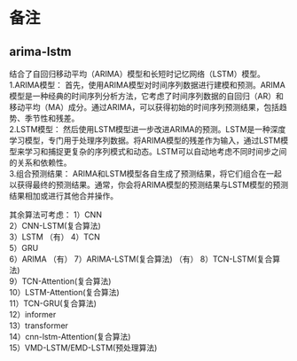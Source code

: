 # 备注

## arima-lstm
结合了自回归移动平均（ARIMA）模型和长短时记忆网络（LSTM）模型。  
1.ARIMA模型： 首先，使用ARIMA模型对时间序列数据进行建模和预测。ARIMA模型是一种经典的时间序列分析方法，它考虑了时间序列数据的自回归（AR）和移动平均（MA）成分。通过ARIMA，可以获得初始的时间序列预测结果，包括趋势、季节性和残差。  
2.LSTM模型： 然后使用LSTM模型进一步改进ARIMA的预测。LSTM是一种深度学习模型，专门用于处理序列数据。将ARIMA模型的残差作为输入，通过LSTM模型来学习和捕捉更复杂的序列模式和动态。LSTM可以自动地考虑不同时间步之间的关系和依赖性。  
3.组合预测结果： ARIMA和LSTM模型各自生成了预测结果，将它们组合在一起以获得最终的预测结果。通常，你会将ARIMA模型的预测结果与LSTM模型的预测结果相加或进行其他合并操作。

其余算法可考虑：
1）CNN  
2）CNN-LSTM(复合算法)  
3）LSTM （有）
4）TCN  
5）GRU  
6）ARIMA （有） 
7）ARIMA-LSTM(复合算法)  （有）
8）TCN-LSTM(复合算法)  
9）TCN-Attention(复合算法)  
10）LSTM-Attention(复合算法)  
11）TCN-GRU(复合算法)  
12）informer  
13）transformer  
14）cnn-lstm-Attention(复合算法)  
15）VMD-LSTM/EMD-LSTM(预处理算法)  
